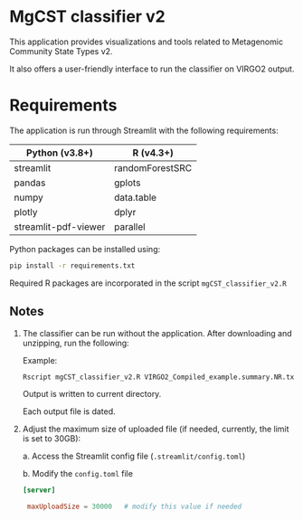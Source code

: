 # MgCST classifier v2

This application provides visualizations and tools related to Metagenomic Community State Types v2. 

It also offers a user-friendly interface to run the classifier on VIRGO2 output.

# Requirements
The application is run through Streamlit with the following requirements:

<div align="center">

| Python (v3.8+)         | R (v4.3+)          |
|------------------------|--------------------|
| streamlit              | randomForestSRC    |
| pandas                 | gplots             |
| numpy                  | data.table         |
| plotly                 | dplyr              |
| streamlit-pdf-viewer   | parallel           |

</div>

Python packages can be installed using:
```bash
pip install -r requirements.txt
```

Required R packages are incorporated in the script ```mgCST_classifier_v2.R```

<!---
# Run the application locally

1. **Download** and **unzip** the [image of the application](https://figshare.com/ndownloader/files/49650609)
   ```bash
  # Download the image via the provided link or by running the following:
  wget https://figshare.com/ndownloader/files/49650609

  # Unzip the archive
   unzip 49650609
   ```
   
2. Navigate to the application directory:
    ```bash
    cd mgCST-classifier-v2
    ```

3. Run the app:
    ```bash
    streamlit run 0_🏠_Home.py
    ```

    You can test the classifier through the application using the provided example file: ```VIRGO2_Compiled_example.summary.NR.txt```

-->

## Notes

1. The classifier can be run without the application. After downloading and unzipping, run the following:
      
   Example:
   ```bash
   Rscript mgCST_classifier_v2.R VIRGO2_Compiled_example.summary.NR.txt ./VIRGO2 ./mgCST-classifier-master 4
   ```
   Output is written to current directory.

   Each output file is dated.

3. Adjust the maximum size of uploaded file (if needed, currently, the limit is set to 30GB):

   a. Access the Streamlit config file (```.streamlit/config.toml```)

   b. Modify the ```config.toml``` file
   ```toml
   [server]

    maxUploadSize = 30000   # modify this value if needed
   ```
